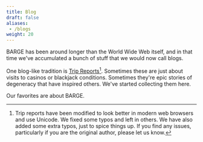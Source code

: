 ```yaml
---
title: Blog
draft: false
aliases: 
 - /blogs
weight: 20
---
```


BARGE has been around longer than the World Wide Web itself, and in that time
we've accumulated a bunch of stuff that we would now call blogs.

One blog-like tradition is [Trip Reports](/tags/tripreport)[^1].  Sometimes these
are just about visits to casinos or blackjack conditions.  Sometimes they're
epic stories of degeneracy that have inspired others.  We've started collecting
them here.

[^1]: Trip reports have been modified to look better in modern web browsers and
    use Unicode.  We fixed some typos and left in others.  We have also added
    some extra typos, just to spice things up.  If you find any issues,
    particularly if you are the original author, please let us know.

Our favorites are about BARGE.
